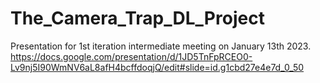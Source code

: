 # The_Camera_Trap_DL_Project

Presentation for 1st iteration intermediate meeting on January 13th 2023.
https://docs.google.com/presentation/d/1JD5TnFpRCEO0-Lv9nj5I90WmNV6aL8afH4bcffdoqjQ/edit#slide=id.g1cbd27e4e7d_0_50
